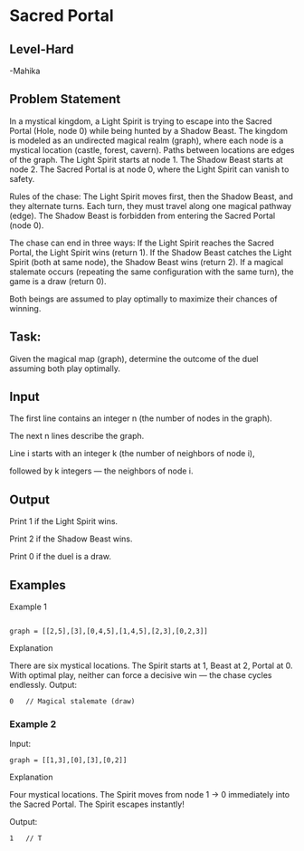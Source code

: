 # Sacred Portal
## Level-Hard
-Mahika
## Problem Statement
In a mystical kingdom, a Light Spirit is trying to escape into the Sacred Portal (Hole, node 0) while being hunted by a Shadow Beast.
The kingdom is modeled as an undirected magical realm (graph), where each node is a mystical location (castle, forest, cavern). Paths between locations are edges of the graph.
The Light Spirit starts at node 1.
The Shadow Beast starts at node 2.
The Sacred Portal is at node 0, where the Light Spirit can vanish to safety.

Rules of the chase:
The Light Spirit moves first, then the Shadow Beast, and they alternate turns.
Each turn, they must travel along one magical pathway (edge).
The Shadow Beast is forbidden from entering the Sacred Portal (node 0).

The chase can end in three ways:
If the Light Spirit reaches the Sacred Portal, the Light Spirit wins (return 1).
If the Shadow Beast catches the Light Spirit (both at same node), the Shadow Beast wins (return 2).
If a magical stalemate occurs (repeating the same configuration with the same turn), the game is a draw (return 0).

Both beings are assumed to play optimally to maximize their chances of winning.

## Task:

Given the magical map (graph), determine the outcome of the duel assuming both play optimally.


## Input

The first line contains an integer n (the number of nodes in the graph).

The next n lines describe the graph.

Line i starts with an integer k (the number of neighbors of node i),

followed by k integers — the neighbors of node i.

## Output

Print 1 if the Light Spirit wins.

Print 2 if the Shadow Beast wins.

Print 0 if the duel is a draw.

## Examples
Example 1

```Input:

graph = [[2,5],[3],[0,4,5],[1,4,5],[2,3],[0,2,3]]

```
Explanation 

There are six mystical locations.
The Spirit starts at 1, Beast at 2, Portal at 0.
With optimal play, neither can force a decisive win — the chase cycles endlessly.
Output:
```
0   // Magical stalemate (draw)
```
### Example 2

Input:
```
graph = [[1,3],[0],[3],[0,2]]
```

Explanation 

Four mystical locations.
The Spirit moves from node 1 → 0 immediately into the Sacred Portal.
The Spirit escapes instantly!

Output:
```
1   // T
```
